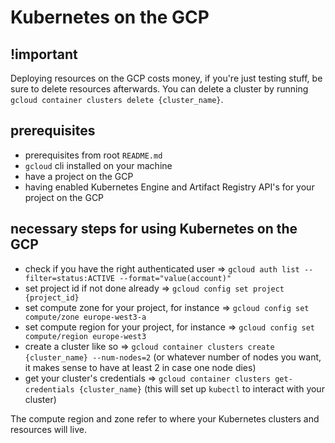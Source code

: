 # Kubernetes on the GCP

## !important

Deploying resources on the GCP costs money, if you're just testing stuff, be sure to delete resources afterwards. You can delete a cluster by running `gcloud container clusters delete {cluster_name}`.

## prerequisites

- prerequisites from root `README.md`
- `gcloud` cli installed on your machine
- have a project on the GCP
- having enabled Kubernetes Engine and Artifact Registry API's for your project on the GCP

## necessary steps for using Kubernetes on the GCP

- check if you have the right authenticated user => `gcloud auth list --filter=status:ACTIVE --format="value(account)"`
- set project id if not done already => `gcloud config set project {project_id}`
- set compute zone for your project, for instance => `gcloud config set compute/zone europe-west3-a`
- set compute region for your project, for instance => `gcloud config set compute/region europe-west3`
- create a cluster like so => `gcloud container clusters create {cluster_name} --num-nodes=2` (or whatever number of nodes you want, it makes sense to have at least 2 in case one node dies)
- get your cluster's credentials => `gcloud container clusters get-credentials {cluster_name}` (this will set up `kubectl` to interact with your cluster)

The compute region and zone refer to where your Kubernetes clusters and resources will live.
